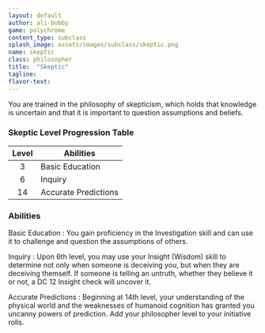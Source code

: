 ```yaml
---
layout: default
author: ali-bobby
game: polychrome
content_type: subclass
splash_image: assets/images/subclass/skeptic.png
name: skeptic
class: philosopher
title:  "Skeptic"
tagline:
flavor-text:
---
```


You are trained in the philosophy of skepticism, which holds that knowledge is uncertain and that it is important to question assumptions and beliefs.

### Skeptic Level Progression Table

|Level  |	Abilities             |
|:-----:|-----------------------|
|3      |	Basic Education       |
|6      |	Inquiry               |
|14     |	Accurate Predictions  |

### Abilities
Basic Education
: You gain proficiency in the Investigation skill and can use it to challenge and question the assumptions of others.

Inquiry
: Upon 6th level, you may use your Insight (Wisdom) skill to determine not only when someone is deceiving you, but when they are deceiving themself. If someone is telling an untruth, whether they believe it or not, a DC 12 Insight check will uncover it.

Accurate Predictions
: Beginning at 14th level, your understanding of the physical world and the weaknesses of humanoid cognition has granted you uncanny powers of prediction. Add your philosopher level to your initiative rolls.
